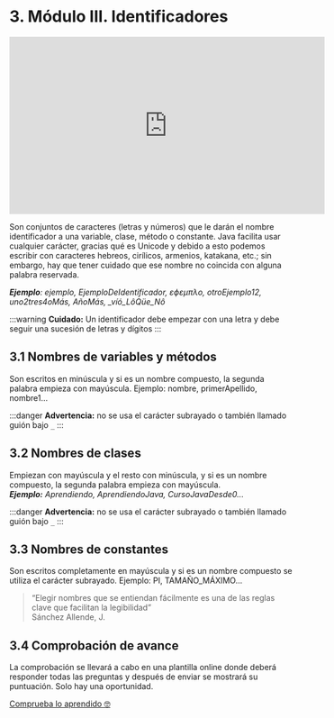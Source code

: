# 3. Módulo III. Identificadores

<div style="text-align:center;">
<iframe width="560" height="315" src="https://www.youtube.com/embed/O3QQHv_svto" frameborder="0" allow="autoplay; encrypted-media" allowfullscreen></iframe>
</div>


Son conjuntos de caracteres (letras y números) que le darán el nombre identificador a una variable, clase, método o constante. Java facilita usar cualquier carácter, gracias qué es Unicode y debido a esto podemos escribir con caracteres hebreos, cirílicos, armenios, katakana, etc.; sin embargo, hay que tener cuidado que ese nombre no coincida con alguna palabra reservada. 

***Ejemplo**: ejemplo, EjemploDeIdentificador, εϕεμπλο, otroEjemplo12, uno2tres4oMás, AñoMás, _víó_LôQüe_Nô*

:::warning
**Cuidado:** Un identificador debe empezar con una letra y debe seguir una sucesión de letras y dígitos
:::

## 3.1 Nombres de variables y métodos

Son escritos en minúscula y si es un nombre compuesto, la segunda palabra empieza con mayúscula. Ejemplo: nombre, primerApellido, nombre1…

:::danger
**Advertencia:** no se usa el carácter subrayado o también llamado guión bajo  `_`
:::

## 3.2 Nombres de clases

Empiezan con mayúscula y el resto con minúscula, y si es un nombre compuesto, la segunda palabra empieza con mayúscula.  
***Ejemplo:** Aprendiendo, AprendiendoJava, CursoJavaDesde0...*

:::danger
**Advertencia:** no se usa el carácter subrayado o también llamado guión bajo  `_`
:::

## 3.3 Nombres de constantes

Son escritos completamente en mayúscula y si es un nombre compuesto se utiliza el carácter subrayado. Ejemplo: PI, TAMAÑO_MÁXIMO…

>“Elegir nombres que se entiendan fácilmente es una de las reglas clave que facilitan la legibilidad”   
>Sánchez Allende, J.

## 3.4 Comprobación de avance

La comprobación se llevará a cabo en una plantilla online donde deberá responder todas las preguntas y después de enviar se mostrará su puntuación. Solo hay una oportunidad.

[Comprueba lo aprendido 🤓](https://forms.gle/qNxdjhEYnN7F8aV4A)
